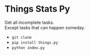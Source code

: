 # Things Stats Py

Get all incomplete tasks.  
Except tasks that can happen someday.

- `git clone`
- `pip install things.py`
- `python index.py`